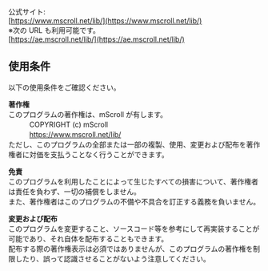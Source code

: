 ﻿公式サイト:  
[https://www.mscroll.net/lib/](https://www.mscroll.net/lib/)  
※次の URL も利用可能です。  
[https://ae.mscroll.net/lib/](https://ae.mscroll.net/lib/)  
  
## 使用条件  
以下の使用条件をご確認ください。  
  
__著作権__  
このプログラムの著作権は、mScroll が有します。  
　　　COPYRIGHT (c) mScroll  
　　　https://www.mscroll.net/lib/  
ただし、このプログラムの全部または一部の複製、使用、変更および配布を著作権者に対価を支払うことなく行うことができます。  
  
__免責__  
このプログラムを利用したことによって生じたすべての損害について、著作権者は責任を負わず、一切の補償をしません。  
また、著作権者はこのプログラムの不備や不具合を訂正する義務を負いません。  
  
__変更および配布__  
このプログラムを変更すること、ソースコード等を参考にして再実装することが可能であり、それ自体を配布することもできます。  
配布する際の著作権表示は必須ではありませんが、このプログラムの著作権を制限したり、誤って認識させることがないよう注意してください。